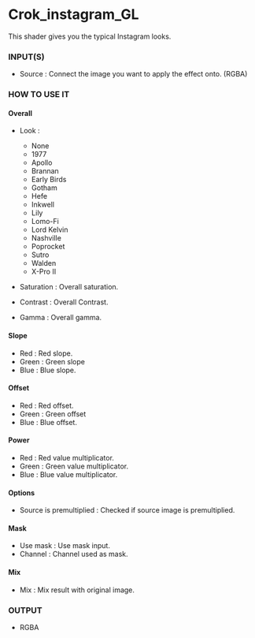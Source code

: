 # Crok_instagram_GL

This shader gives you the typical Instagram looks.

### INPUT(S)
* Source : Connect the image you want to apply the effect onto. (RGBA)

### HOW TO USE IT

#### Overall

* Look :
  - None
  - 1977
  - Apollo
  - Brannan
  - Early Birds
  - Gotham
  - Hefe
  - Inkwell
  - Lily
  - Lomo-Fi
  - Lord Kelvin
  - Nashville
  - Poprocket
  - Sutro
  - Walden
  - X-Pro II

* Saturation : Overall saturation.
* Contrast : Overall Contrast.
* Gamma : Overall gamma.

#### Slope

* Red : Red slope.
* Green : Green slope
* Blue : Blue slope.

#### Offset

* Red : Red offset.
* Green : Green offset
* Blue : Blue offset.

#### Power

* Red : Red value multiplicator.
* Green : Green value multiplicator.
* Blue : Blue value multiplicator.

#### Options

* Source is premultiplied : Checked if source image is premultiplied.

#### Mask

* Use mask : Use mask input.
* Channel : Channel used as mask.

#### Mix

* Mix : Mix result with original image.

### OUTPUT
* RGBA